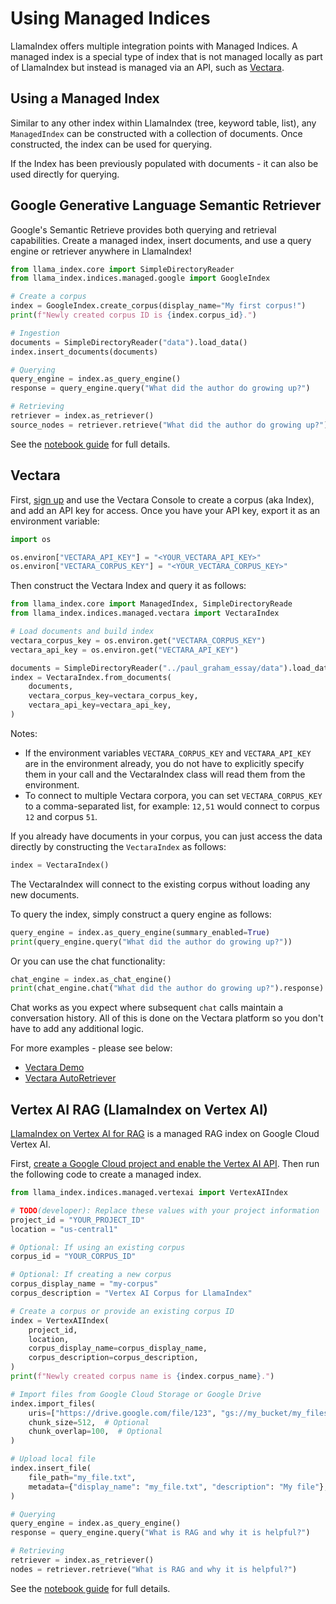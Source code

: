 # Using Managed Indices

LlamaIndex offers multiple integration points with Managed Indices. A managed index is a special type of index that is not managed locally as part of LlamaIndex but instead is managed via an API, such as [Vectara](https://vectara.com).

## Using a Managed Index

Similar to any other index within LlamaIndex (tree, keyword table, list), any `ManagedIndex` can be constructed with a collection
of documents. Once constructed, the index can be used for querying.

If the Index has been previously populated with documents - it can also be used directly for querying.

## Google Generative Language Semantic Retriever

Google's Semantic Retrieve provides both querying and retrieval capabilities. Create a managed index, insert documents, and use a query engine or retriever anywhere in LlamaIndex!

```python
from llama_index.core import SimpleDirectoryReader
from llama_index.indices.managed.google import GoogleIndex

# Create a corpus
index = GoogleIndex.create_corpus(display_name="My first corpus!")
print(f"Newly created corpus ID is {index.corpus_id}.")

# Ingestion
documents = SimpleDirectoryReader("data").load_data()
index.insert_documents(documents)

# Querying
query_engine = index.as_query_engine()
response = query_engine.query("What did the author do growing up?")

# Retrieving
retriever = index.as_retriever()
source_nodes = retriever.retrieve("What did the author do growing up?")
```

See the [notebook guide](/python/examples/managed/googledemo) for full details.

## Vectara

First, [sign up](https://vectara.com/integrations/llama_index) and use the Vectara Console to create a corpus (aka Index), and add an API key for access.
Once you have your API key, export it as an environment variable:

```python
import os

os.environ["VECTARA_API_KEY"] = "<YOUR_VECTARA_API_KEY>"
os.environ["VECTARA_CORPUS_KEY"] = "<YOUR_VECTARA_CORPUS_KEY>"
```

Then construct the Vectara Index and query it as follows:

```python
from llama_index.core import ManagedIndex, SimpleDirectoryReade
from llama_index.indices.managed.vectara import VectaraIndex

# Load documents and build index
vectara_corpus_key = os.environ.get("VECTARA_CORPUS_KEY")
vectara_api_key = os.environ.get("VECTARA_API_KEY")

documents = SimpleDirectoryReader("../paul_graham_essay/data").load_data()
index = VectaraIndex.from_documents(
    documents,
    vectara_corpus_key=vectara_corpus_key,
    vectara_api_key=vectara_api_key,
)
```

Notes:
* If the environment variables `VECTARA_CORPUS_KEY` and `VECTARA_API_KEY` are in the environment already, you do not have to explicitly specify them in your call and the VectaraIndex class will read them from the environment.
* To connect to multiple Vectara corpora, you can set `VECTARA_CORPUS_KEY` to a comma-separated list, for example: `12,51` would connect to corpus `12` and corpus `51`.

If you already have documents in your corpus, you can just access the data directly by constructing the `VectaraIndex` as follows:

```python
index = VectaraIndex()
```

The VectaraIndex will connect to the existing corpus without loading any new documents.

To query the index, simply construct a query engine as follows:

```python
query_engine = index.as_query_engine(summary_enabled=True)
print(query_engine.query("What did the author do growing up?"))
```

Or you can use the chat functionality:

```python
chat_engine = index.as_chat_engine()
print(chat_engine.chat("What did the author do growing up?").response)
```

Chat works as you expect where subsequent `chat` calls maintain a conversation history. All of this is done on the Vectara platform so you don't have to add any additional logic.

For more examples - please see below:

- [Vectara Demo](/python/examples/managed/vectarademo)
- [Vectara AutoRetriever](/python/examples/retrievers/vectara_auto_retriever)

## Vertex AI RAG (LlamaIndex on Vertex AI)

[LlamaIndex on Vertex AI for RAG](https://cloud.google.com/vertex-ai/generative-ai/docs/llamaindex-on-vertexai) is a managed RAG index on Google Cloud Vertex AI.

First, [create a Google Cloud project and enable the Vertex AI API](https://cloud.google.com/vertex-ai/docs/start/cloud-environment). Then run the following code to create a managed index.

```python
from llama_index.indices.managed.vertexai import VertexAIIndex

# TODO(developer): Replace these values with your project information
project_id = "YOUR_PROJECT_ID"
location = "us-central1"

# Optional: If using an existing corpus
corpus_id = "YOUR_CORPUS_ID"

# Optional: If creating a new corpus
corpus_display_name = "my-corpus"
corpus_description = "Vertex AI Corpus for LlamaIndex"

# Create a corpus or provide an existing corpus ID
index = VertexAIIndex(
    project_id,
    location,
    corpus_display_name=corpus_display_name,
    corpus_description=corpus_description,
)
print(f"Newly created corpus name is {index.corpus_name}.")

# Import files from Google Cloud Storage or Google Drive
index.import_files(
    uris=["https://drive.google.com/file/123", "gs://my_bucket/my_files_dir"],
    chunk_size=512,  # Optional
    chunk_overlap=100,  # Optional
)

# Upload local file
index.insert_file(
    file_path="my_file.txt",
    metadata={"display_name": "my_file.txt", "description": "My file"},
)

# Querying
query_engine = index.as_query_engine()
response = query_engine.query("What is RAG and why it is helpful?")

# Retrieving
retriever = index.as_retriever()
nodes = retriever.retrieve("What is RAG and why it is helpful?")
```

See the [notebook guide](/python/examples/managed/vertexaidemo) for full details.

